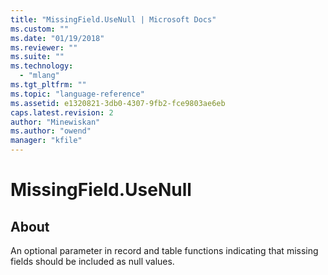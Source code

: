 ```yaml
---
title: "MissingField.UseNull | Microsoft Docs"
ms.custom: ""
ms.date: "01/19/2018"
ms.reviewer: ""
ms.suite: ""
ms.technology: 
  - "mlang"
ms.tgt_pltfrm: ""
ms.topic: "language-reference"
ms.assetid: e1320821-3db0-4307-9fb2-fce9803ae6eb
caps.latest.revision: 2
author: "Minewiskan"
ms.author: "owend"
manager: "kfile"
---
```

# MissingField.UseNull
## About
An optional parameter in record and table functions indicating that missing fields should be included as null values.

